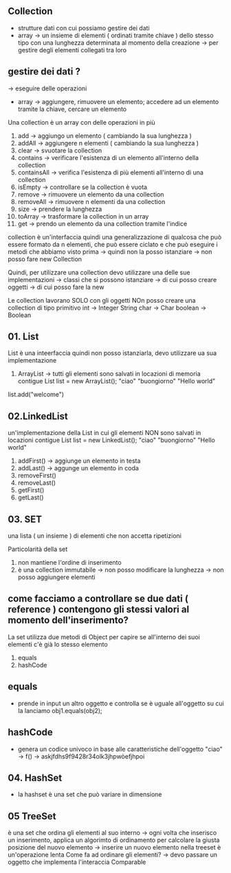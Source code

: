 ## Collection
- strutture dati con cui possiamo gestire dei dati
- array -> un insieme di elementi ( ordinati tramite chiave ) dello stesso tipo con una lunghezza determinata al momento della creazione
    -> per gestire degli elementi collegati tra loro

## gestire dei dati ?
-> eseguire delle operazioni
- array -> aggiungere, rimuovere un elemento; accedere ad un elemento tramite la chiave, cercare un elemento

Una collection è un array con delle operazioni in più
1. add -> aggiungo un elemento ( cambiando la sua lunghezza )
2. addAll -> aggiungere n elementi ( cambiando la sua lunghezza )
3. clear -> svuotare la collection
4. contains -> verificare l'esistenza di un elemento all'interno della collection
5. containsAll -> verifica l'esistenza di più elementi all'interno di una collection
6. isEmpty -> controllare se la collection è vuota
7. remove -> rimuovere un elemento da una collection
8. removeAll -> rimuovere n elementi da una collection
9. size -> prendere la lunghezza
10. toArray -> trasformare la collection in un array
11. get -> prendo un elemento da una collection tramite l'indice

collection è un'interfaccia quindi una generalizzazione di qualcosa che può essere formato da n elementi, che può essere ciclato e che può eseguire i metodi che abbiamo visto prima -> quindi non la posso istanziare -> non posso fare new Collection

Quindi, per utilizzare una collection devo utilizzare una delle sue implementazioni -> classi che si possono istanziare -> di cui posso creare oggetti -> di cui posso fare la new

Le collection lavorano SOLO con gli oggetti
NOn posso creare una collection di tipo primitivo
int -> Integer
String
char -> Char
boolean -> Boolean

## 01. List
List è una inteerfaccia quindi non posso istanziarla, devo utilizzare ua sua implementazione
1. ArrayList
-> tutti gli elementi sono salvati in locazioni di memoria contigue
List<String> list = new ArrayList<String>();
"ciao"
"buongiorno"
"Hello world"

list.add("welcome")

## 02.LinkedList
un'implementazione della List in cui gli elementi NON sono salvati in locazioni contigue
List<String> list = new LinkedList<String>();
"ciao"
"buongiorno"
"Hello world"

1. addFirst() -> aggiunge un elemento in testa
2. addLast() -> aggunge un elemento in coda
3. removeFirst()
4. removeLast()
5. getFirst()
6. getLast()

## 03. SET
una lista ( un insieme ) di elementi che non accetta ripetizioni

Particolarità della set
1. non mantiene l'ordine di inserimento
2. è una collection immutabile -> non posso modificare la lunghezza -> non posso aggiungere elementi


## come facciamo a controllare se due dati ( reference ) contengono gli stessi valori al momento dell'inserimento?
La set utilizza due metodi di Object per capire se all'interno dei suoi elementi c'è già lo stesso elemento
1. equals
2. hashCode

## equals
- prende in input un altro oggetto e controlla se è uguale all'oggetto su cui la lanciamo
obj1.equals(obj2);

## hashCode
- genera un codice univoco in base alle caratteristiche dell'oggetto
"ciao"  -> f() -> askjfdhs9f9428r34olk3jhpwòefjhpoi


## 04. HashSet
- la hashset è una set che può variare in dimensione

## 05 TreeSet
è una set che ordina gli elementi al suo interno
-> ogni volta che inserisco un inserimento, applica un algorimto di ordinamento per calcolare la giusta posizione del nuovo elemento
-> inserire un nuovo elemento nella treeset è un'operazione lenta
 Come fa ad ordinare gli elementi?
 -> devo passare un oggetto che implementa l'interaccia Comparable